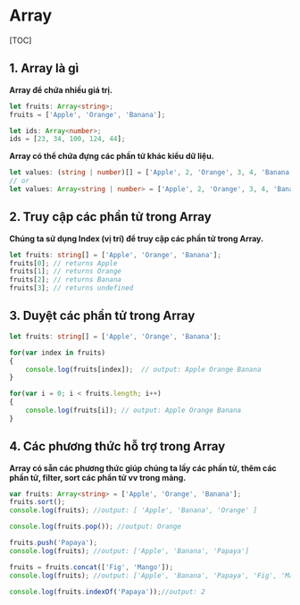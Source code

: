 # Array

[TOC]

## 1. Array là gì 

**Array để chứa nhiều giá trị.**

```typescript
let fruits: Array<string>;
fruits = ['Apple', 'Orange', 'Banana']; 

let ids: Array<number>;
ids = [23, 34, 100, 124, 44]; 
```

**Array có thể chứa đựng các phần tử khác kiểu dữ liệu.**

```typescript
let values: (string | number)[] = ['Apple', 2, 'Orange', 3, 4, 'Banana']; 
// or 
let values: Array<string | number> = ['Apple', 2, 'Orange', 3, 4, 'Banana']; 
```

## 2. Truy cập các phần tử trong Array 

**Chúng ta sử dụng Index (vị trí) để truy cập các phần tử trong Array.**

```typescript
let fruits: string[] = ['Apple', 'Orange', 'Banana']; 
fruits[0]; // returns Apple
fruits[1]; // returns Orange
fruits[2]; // returns Banana
fruits[3]; // returns undefined
```

## 3. Duyệt các phần tử trong Array 

```typescript
let fruits: string[] = ['Apple', 'Orange', 'Banana']; 

for(var index in fruits)
{ 
    console.log(fruits[index]);  // output: Apple Orange Banana
}

for(var i = 0; i < fruits.length; i++)
{ 
    console.log(fruits[i]); // output: Apple Orange Banana
}
```

## 4. Các phương thức hỗ trợ trong Array

**Array có sẵn các phương thức giúp chúng ta lấy các phần tử, thêm các phần tử, filter, sort các phần tử vv trong mảng.**

```typescript
var fruits: Array<string> = ['Apple', 'Orange', 'Banana']; 
fruits.sort(); 
console.log(fruits); //output: [ 'Apple', 'Banana', 'Orange' ]

console.log(fruits.pop()); //output: Orange

fruits.push('Papaya'); 
console.log(fruits); //output: ['Apple', 'Banana', 'Papaya']

fruits = fruits.concat(['Fig', 'Mango']); 
console.log(fruits); //output: ['Apple', 'Banana', 'Papaya', 'Fig', 'Mango'] 

console.log(fruits.indexOf('Papaya'));//output: 2
```

